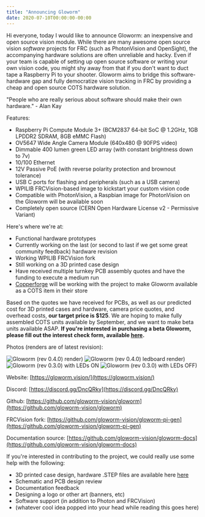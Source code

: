 ```yaml
---
title: "Announcing Gloworm"
date: 2020-07-10T00:00:00-00:00
---
```


Hi everyone, today I would like to announce Gloworm: an inexpensive and open source vision module. While there are many awesome open source vision _software_ projects for FRC (such as PhotonVision and OpenSight), the accompanying hardware solutions are often unreliable and hacky. Even if your team is capable of setting up open source software or writing your own vision code, you might shy away from that if you don't want to duct tape a Raspberry Pi to your shooter. Gloworm aims to bridge this software-hardware gap and fully democratize vision tracking in FRC by providing a cheap and open source COTS hardware solution.

"People who are really serious about software should make their own hardware." - Alan Kay

Features:

* Raspberry Pi Compute Module 3+ (BCM2837 64-bit SoC @ 1.2GHz, 1GB LPDDR2 SDRAM, 8GB eMMC Flash)
* OV5647 Wide Angle Camera Module (640x480 @ 90FPS video)
* Dimmable 400 lumen green LED array (with constant brightness down to 7v)
* 10/100 Ethernet
* 12V Passive PoE (with reverse polarity protection and brownout tolerance)
* USB C ports for flashing and peripherals (such as a USB camera)
* WPILIB FRCVision-based image to kickstart your custom vision code
* Compatible with PhotonVision, a Raspbian image for PhotonVision on the Gloworm will be available soon
* Completely open source (CERN Open Hardware License v2 - Permissive Variant)

Here's where we're at:

* Functional hardware prototypes
* Currently working on the last (or second to last if we get some great community feedback) hardware revision
* Working WPILIB FRCVision fork
* Still working on a 3D printed case design
* Have received multiple turnkey PCB assembly quotes and have the funding to execute a medium run
* [Copperforge](https://copperforge.cc/) will be working with the project to make Gloworm available as a COTS item in their store

Based on the quotes we have received for PCBs, as well as our predicted cost for 3D printed cases and hardware, camera price quotes, and overhead costs, **our target price is $125**. We are hoping to make fully assembled COTS units available by September, and we want to make beta units available ASAP. **If you're interested in purchasing a beta Gloworm, please fill out the interest check form, available [here](https://forms.gle/szYH1TfvKDQHjBjV7).**

Photos (renders are of latest revision):

![Gloworm (rev 0.4.0) render)](/announcing-gloworm/rev0.4.0-render.JPEG)
![Gloworm (rev 0.4.0) ledboard render)](/announcing-gloworm/rev0.4.0-ledboard-render.png)
![Gloworm (rev 0.3.0) with LEDs ON](/announcing-gloworm/rev0.3.0-leds-on.JPEG)
![Gloworm (rev 0.3.0) with LEDs OFF)](/announcing-gloworm/rev0.3.0-leds-off.JPEG)

Website: [https://gloworm.vision/](https://gloworm.vision/)

Discord: [https://discord.gg/DncQRky](https://discord.gg/DncQRky)

Github: [https://github.com/gloworm-vision/gloworm](https://github.com/gloworm-vision/gloworm)

FRCVision fork: [https://github.com/gloworm-vision/gloworm-pi-gen](https://github.com/gloworm-vision/gloworm-pi-gen)

Documentation source: [https://github.com/gloworm-vision/gloworm-docs](https://github.com/gloworm-vision/gloworm-docs)

If you're interested in contributing to the project, we could really use some help with the following:

* 3D printed case design, hardware .STEP files are available here [here](https://gloworm.vision/docs/hardware/mcad/)
* Schematic and PCB design review
* Documentation feedback
* Designing a logo or other art (banners, etc)
* Software support (in addition to Photon and FRCVision)
* (whatever cool idea popped into your head while reading this goes here)